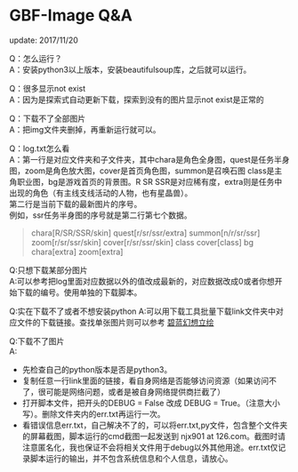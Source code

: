 GBF-Image Q&A
========================
update: 2017/11/20

Q：怎么运行？  
A：安装python3以上版本，安装beautifulsoup库，之后就可以运行。

Q：很多显示not exist  
A：因为是探索式自动更新下载，探索到没有的图片显示not exist是正常的

Q：下载不了全部图片  
A：把img文件夹删掉，再重新运行就可以。

Q：log.txt怎么看  
A：第一行是对应文件夹和子文件夹，其中chara是角色全身图，quest是任务半身图，zoom是角色放大图，cover是首页角色图，summon是召唤石图 class是主角职业图，bg是游戏首页的背景图。R SR SSR是对应稀有度，extra则是任务中出现的角色（有主线支线活动的人物，也有星晶兽）。  
第二行是当前下载的最新图片的序号。  
例如，ssr任务半身图的序号就是第二行第七个数据。
>chara[R/SR/SSR/skin] quest[r/sr/ssr/extra] summon[n/r/sr/ssr] zoom[r/sr/ssr/skin] cover[r/sr/ssr/skin] class cover[class] bg chara[extra] zoom[extra]

Q:只想下载某部分图片  
A:可以参考把log里面对应数据以外的值改成最新的，对应数据改成0或者你想开始下载的编号。使用单独的下载脚本。

Q:实在下载不了或者不想安装python
A:可以用下载工具批量下载link文件夹中对应文件的下载链接。查找单张图片则可以参考 [碧蓝幻想立绘](niejx.com/gbfimage)

Q:下载不了图片  
A:
* 先检查自己的python版本是否是python3。
* 复制任意一行link里面的链接，看自身网络是否能够访问资源（如果访问不了，很可能是网络问题，或者是被自身网络提供商拦截了）
* 打开脚本文件，把开头的DEBUG = False 改成 DEBUG = True。（注意大小写）。删除文件夹内的err.txt再运行一次。
* 看错误信息err.txt，自己解决不了的，可以将err.txt,py文件，包含整个文件夹的屏幕截图，脚本运行的cmd截图一起发送到 njx901 at 126.com。截图时请注意匿名化，我也保证不会将相关文件用于debug以外其他用途。err.txt仅记录脚本运行的输出，并不包含系统信息和个人信息，请放心。
